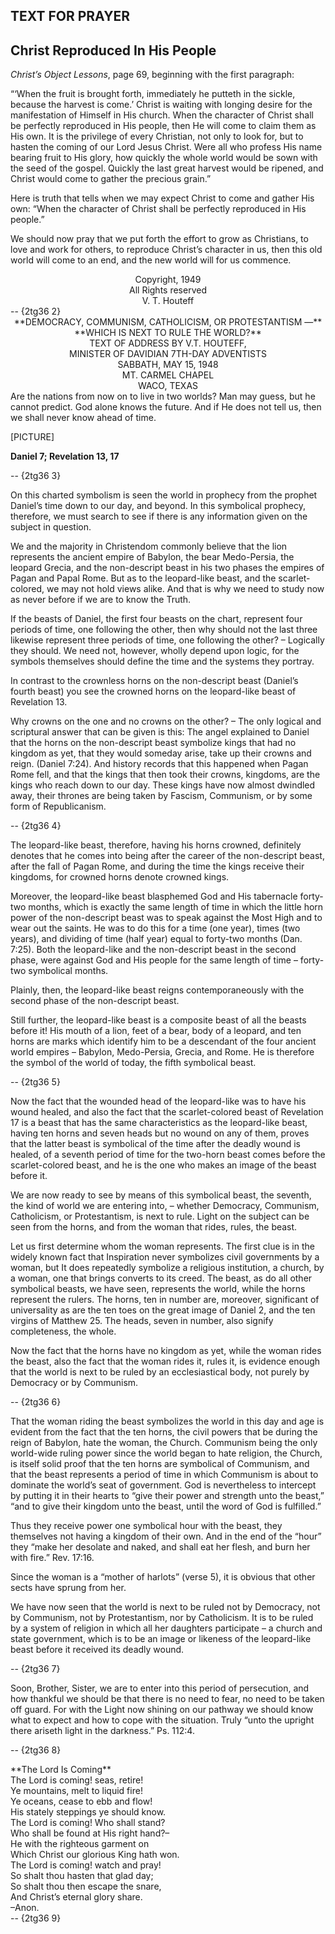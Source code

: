 **TEXT FOR PRAYER**
-------------------

Christ Reproduced In His People
-------------------------------

 _Christ’s Object Lessons_, page 69, beginning with the first paragraph:

 “‘When the fruit is brought forth, immediately he putteth in the sickle, because the harvest is come.’ Christ is waiting with longing desire for the manifestation of Himself in His church. When the character of Christ shall be perfectly reproduced in His people, then He will come to claim them as His own. It is the privilege of every Christian, not only to look for, but to hasten the coming of our Lord Jesus Christ. Were all who profess His name bearing fruit to His glory, how quickly the whole world would be sown with the seed of the gospel. Quickly the last great harvest would be ripened, and Christ would come to gather the precious grain.”

 Here is truth that tells when we may expect Christ to come and gather His own: “When the character of Christ shall be perfectly reproduced in His people.”

 We should now pray that we put forth the effort to grow as Christians, to love and work for others, to reproduce Christ’s character in us, then this old world will come to an end, and the new world will for us commence.

<div style="text-align: center;">Copyright, 1949</div><div style="text-align: center;">All Rights reserved</div><div style="text-align: center;">V. T. Houteff</div> -- {2tg36 2}   
  
  <div style="text-align: center;">**DEMOCRACY, COMMUNISM, CATHOLICISM, OR PROTESTANTISM —**</div><div style="text-align: center;">**WHICH IS NEXT TO RULE THE WORLD?**</div><div style="text-align: justify;"></div><div style="text-align: center;">TEXT OF ADDRESS BY V.T. HOUTEFF,</div><div style="text-align: center;">MINISTER OF DAVIDIAN 7TH-DAY ADVENTISTS</div><div style="text-align: center;">SABBATH, MAY 15, 1948</div><div style="text-align: center;">MT. CARMEL CHAPEL</div><div style="text-align: center;">WACO, TEXAS </div> Are the nations from now on to live in two worlds? Man may guess, but he cannot predict. God alone knows the future. And if He does not tell us, then we shall never know ahead of time.

[PICTURE]

**Daniel 7; Revelation 13, 17**

 -- {2tg36 3}   
  
   On this charted symbolism is seen the world in prophecy from the prophet Daniel’s time down to our day, and beyond. In this symbolical prophecy, therefore, we must search to see if there is any information given on the subject in question.

 We and the majority in Christendom commonly believe that the lion represents the ancient empire of Babylon, the bear Medo-Persia, the leopard Grecia, and the non-descript beast in his two phases the empires of Pagan and Papal Rome. But as to the leopard-like beast, and the scarlet-colored, we may not hold views alike. And that is why we need to study now as never before if we are to know the Truth.

 If the beasts of Daniel, the first four beasts on the chart, represent four periods of time, one following the other, then why should not the last three likewise represent three periods of time, one following the other? – Logically they should. We need not, however, wholly depend upon logic, for the symbols themselves should define the time and the systems they portray.

 In contrast to the crownless horns on the non-descript beast (Daniel’s fourth beast) you see the crowned horns on the leopard-like beast of Revelation 13.

 Why crowns on the one and no crowns on the other? – The only logical and scriptural answer that can be given is this: The angel explained to Daniel that the horns on the non-descript beast symbolize kings that had no kingdom as yet, that they would someday arise, take up their crowns and reign. (Daniel 7:24). And history records that this happened when Pagan Rome fell, and that the kings that then took their crowns, kingdoms, are the kings who reach down to our day. These kings have now almost dwindled away, their thrones are being taken by Fascism, Communism, or by some form of Republicanism.

 -- {2tg36 4}   
  
   The leopard-like beast, therefore, having his horns crowned, definitely denotes that he comes into being after the career of the non-descript beast, after the fall of Pagan Rome, and during the time the kings receive their kingdoms, for crowned horns denote crowned kings.

 Moreover, the leopard-like beast blasphemed God and His tabernacle forty-two months, which is exactly the same length of time in which the little horn power of the non-descript beast was to speak against the Most High and to wear out the saints. He was to do this for a time (one year), times (two years), and dividing of time (half year) equal to forty-two months (Dan. 7:25). Both the leopard-like and the non-descript beast in the second phase, were against God and His people for the same length of time – forty-two symbolical months.

 Plainly, then, the leopard-like beast reigns contemporaneously with the second phase of the non-descript beast.

 Still further, the leopard-like beast is a composite beast of all the beasts before it! His mouth of a lion, feet of a bear, body of a leopard, and ten horns are marks which identify him to be a descendant of the four ancient world empires – Babylon, Medo-Persia, Grecia, and Rome. He is therefore the symbol of the world of today, the fifth symbolical beast.

 -- {2tg36 5}   
  
   Now the fact that the wounded head of the leopard-like was to have his wound healed, and also the fact that the scarlet-colored beast of Revelation 17 is a beast that has the same characteristics as the leopard-like beast, having ten horns and seven heads but no wound on any of them, proves that the latter beast is symbolical of the time after the deadly wound is healed, of a seventh period of time for the two-horn beast comes before the scarlet-colored beast, and he is the one who makes an image of the beast before it.

 We are now ready to see by means of this symbolical beast, the seventh, the kind of world we are entering into, – whether Democracy, Communism, Catholicism, or Protestantism, is next to rule. Light on the subject can be seen from the horns, and from the woman that rides, rules, the beast.

 Let us first determine whom the woman represents. The first clue is in the widely known fact that Inspiration never symbolizes civil governments by a woman, but It does repeatedly symbolize a religious institution, a church, by a woman, one that brings converts to its creed. The beast, as do all other symbolical beasts, we have seen, represents the world, while the horns represent the rulers. The horns, ten in number are, moreover, significant of universality as are the ten toes on the great image of Daniel 2, and the ten virgins of Matthew 25. The heads, seven in number, also signify completeness, the whole.

 Now the fact that the horns have no kingdom as yet, while the woman rides the beast, also the fact that the woman rides it, rules it, is evidence enough that the world is next to be ruled by an ecclesiastical body, not purely by Democracy or by Communism.

 -- {2tg36 6}   
  
   That the woman riding the beast symbolizes the world in this day and age is evident from the fact that the ten horns, the civil powers that be during the reign of Babylon, hate the woman, the Church. Communism being the only world-wide ruling power since the world began to hate religion, the Church, is itself solid proof that the ten horns are symbolical of Communism, and that the beast represents a period of time in which Communism is about to dominate the world’s seat of government. God is nevertheless to intercept by putting it in their hearts to “give their power and strength unto the beast,” “and to give their kingdom unto the beast, until the word of God is fulfilled.”

 Thus they receive power one symbolical hour with the beast, they themselves not having a kingdom of their own. And in the end of the “hour” they “make her desolate and naked, and shall eat her flesh, and burn her with fire.” Rev. 17:16.

 Since the woman is a “mother of harlots” (verse 5), it is obvious that other sects have sprung from her.

 We have now seen that the world is next to be ruled not by Democracy, not by Communism, not by Protestantism, nor by Catholicism. It is to be ruled by a system of religion in which all her daughters participate – a church and state government, which is to be an image or likeness of the leopard-like beast before it received its deadly wound.

 -- {2tg36 7}   
  
   Soon, Brother, Sister, we are to enter into this period of persecution, and how thankful we should be that there is no need to fear, no need to be taken off guard. For with the Light now shining on our pathway we should know what to expect and how to cope with the situation. Truly “unto the upright there ariseth light in the darkness.” Ps. 112:4.

 -- {2tg36 8}   
  
  <div style="text-align: justify;">**The Lord Is Coming**</div><div style="text-align: justify;"></div><div style="text-align: justify;">The Lord is coming! seas, retire!</div><div style="text-align: justify;">Ye mountains, melt to liquid fire!</div><div style="text-align: justify;">Ye oceans, cease to ebb and flow!</div><div style="text-align: justify;">His stately steppings ye should know.</div><div style="text-align: justify;"> </div><div style="text-align: justify;">The Lord is coming! Who shall stand?</div><div style="text-align: justify;">Who shall be found at His right hand?–</div><div style="text-align: justify;">He with the righteous garment on</div><div style="text-align: justify;">Which Christ our glorious King hath won.</div><div style="text-align: justify;"> </div><div style="text-align: justify;">The Lord is coming! watch and pray!</div><div style="text-align: justify;">So shalt thou hasten that glad day;</div><div style="text-align: justify;">So shalt thou then escape the snare,</div><div style="text-align: justify;">And Christ’s eternal glory share.</div><div style="text-align: justify;"> </div><div style="text-align: justify;">–Anon.</div> -- {2tg36 9}   
  
  